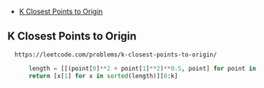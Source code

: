 + [K Closest Points to Origin](#blems/k-closest-points-to-origin)
<!-----solution----->

## K Closest Points to Origin

      https://leetcode.com/problems/k-closest-points-to-origin/

```python
      length = [[(point[0]**2 + point[1]**2)**0.5, point] for point in points]
      return [x[1] for x in sorted(length)][0:k]
```
